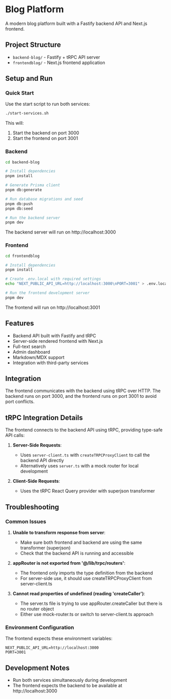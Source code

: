 # Blog Platform

A modern blog platform built with a Fastify backend API and Next.js frontend.

## Project Structure

- `backend-blog/` - Fastify + tRPC API server
- `frontendblog/` - Next.js frontend application

## Setup and Run

### Quick Start

Use the start script to run both services:

```bash
./start-services.sh
```

This will:
1. Start the backend on port 3000
2. Start the frontend on port 3001

### Backend

```bash
cd backend-blog

# Install dependencies
pnpm install

# Generate Prisma client
pnpm db:generate

# Run database migrations and seed
pnpm db:push
pnpm db:seed

# Run the backend server
pnpm dev
```

The backend server will run on http://localhost:3000

### Frontend

```bash
cd frontendblog

# Install dependencies
pnpm install

# Create .env.local with required settings
echo "NEXT_PUBLIC_API_URL=http://localhost:3000\nPORT=3001" > .env.local

# Run the frontend development server
pnpm dev
```

The frontend will run on http://localhost:3001

## Features

- Backend API built with Fastify and tRPC
- Server-side rendered frontend with Next.js
- Full-text search
- Admin dashboard
- Markdown/MDX support
- Integration with third-party services

## Integration

The frontend communicates with the backend using tRPC over HTTP. The backend runs on port 3000, and the frontend runs on port 3001 to avoid port conflicts.

## tRPC Integration Details

The frontend connects to the backend API using tRPC, providing type-safe API calls:

1. **Server-Side Requests**: 
   - Uses `server-client.ts` with `createTRPCProxyClient` to call the backend API directly
   - Alternatively uses `server.ts` with a mock router for local development

2. **Client-Side Requests**: 
   - Uses the tRPC React Query provider with superjson transformer

## Troubleshooting

### Common Issues

1. **Unable to transform response from server**:
   - Make sure both frontend and backend are using the same transformer (superjson)
   - Check that the backend API is running and accessible

2. **appRouter is not exported from '@/lib/trpc/routers'**:
   - The frontend only imports the type definition from the backend
   - For server-side use, it should use createTRPCProxyClient from server-client.ts

3. **Cannot read properties of undefined (reading 'createCaller')**:
   - The server.ts file is trying to use appRouter.createCaller but there is no router object
   - Either use mock-router.ts or switch to server-client.ts approach

### Environment Configuration

The frontend expects these environment variables:

```
NEXT_PUBLIC_API_URL=http://localhost:3000
PORT=3001
```

## Development Notes

- Run both services simultaneously during development
- The frontend expects the backend to be available at http://localhost:3000